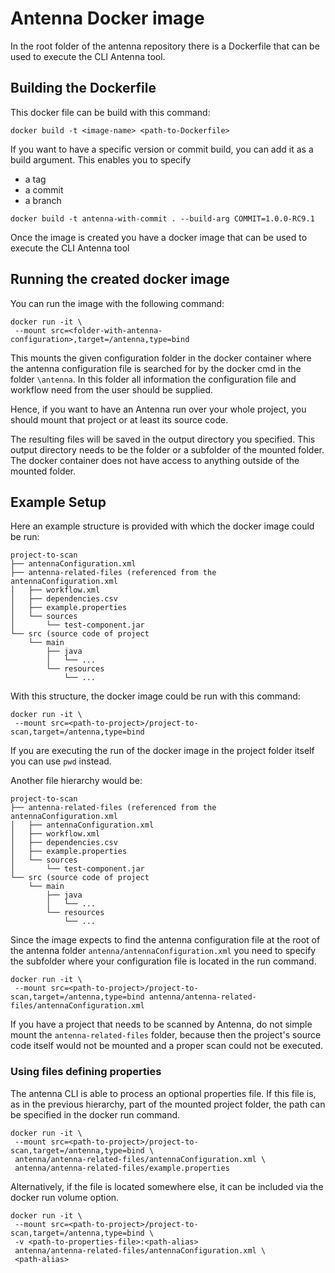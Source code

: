 # Antenna Docker image

In the root folder of the antenna repository there is a Dockerfile that can be used to execute the CLI Antenna tool. 

## Building the Dockerfile

This docker file can be build with this command: 

```
docker build -t <image-name> <path-to-Dockerfile>
```

If you want to have a specific version or commit build, you can add it as a build argument.
This enables you to specify
 - a tag
 - a commit
 - a branch

```
docker build -t antenna-with-commit . --build-arg COMMIT=1.0.0-RC9.1
```

Once the image is created you have a docker image that can be used to execute the CLI Antenna tool

## Running the created docker image

You can run the image with the following command:

```
docker run -it \
 --mount src=<folder-with-antenna-configuration>,target=/antenna,type=bind
```

This mounts the given configuration folder in the docker container where the antenna configuration file 
is searched for by the docker cmd in the folder `\antenna`. In this folder all information the 
configuration file and workflow need from the user should be supplied.

Hence, if you want to have an Antenna run over your whole project, you should mount that project
or at least its source code. 

The resulting files will be saved in the output directory you specified. 
This output directory needs to be the folder or a subfolder of the mounted folder. 
The docker container does not have access to anything outside of the mounted folder.   

## Example Setup

Here an example structure is provided with which the docker image could be run:

```
project-to-scan
├── antennaConfiguration.xml
├── antenna-related-files (referenced from the antennaConfiguration.xml
│   ├── workflow.xml
│   ├── dependencies.csv
│   ├── example.properties
│   └── sources
│       └── test-component.jar
└── src (source code of project
    └── main
        ├── java
        │   └── ...
        └── resources
            └── ...
```
With this structure, the docker image could be run with this command:

```
docker run -it \
 --mount src=<path-to-project>/project-to-scan,target=/antenna,type=bind
```

If you are executing the run of the docker image in the project folder itself you can use `pwd` instead.

Another file hierarchy would be:

```
project-to-scan
├── antenna-related-files (referenced from the antennaConfiguration.xml
│   ├── antennaConfiguration.xml
│   ├── workflow.xml
│   ├── dependencies.csv
│   ├── example.properties
│   └── sources
│       └── test-component.jar
└── src (source code of project
    └── main
        ├── java
        │   └── ...
        └── resources
            └── ...
```

Since the image expects to find the antenna configuration file at the root of the antenna folder
`antenna/antennaConfiguration.xml` you need to specify the subfolder where your configuration file
is located in the run command. 

```
docker run -it \
 --mount src=<path-to-project>/project-to-scan,target=/antenna,type=bind antenna/antenna-related-files/antennaConfiguration.xml
``` 

If you have a project that needs to be scanned by Antenna, do not simple mount the
`antenna-related-files` folder, because then the project's source code itself would not be mounted
and a proper scan could not be executed.

### Using files defining properties
The antenna CLI is able to process an optional properties file. If this file is, as in the previous hierarchy,
part of the mounted project folder, the path can be specified in the docker run command.

```
docker run -it \
 --mount src=<path-to-project>/project-to-scan,target=/antenna,type=bind \ 
 antenna/antenna-related-files/antennaConfiguration.xml \
 antenna/antenna-related-files/example.properties 
``` 

Alternatively, if the file is located somewhere else, it can be included via the docker run volume option.

```
docker run -it \
 --mount src=<path-to-project>/project-to-scan,target=/antenna,type=bind \ 
 -v <path-to-properties-file>:<path-alias>
 antenna/antenna-related-files/antennaConfiguration.xml \
 <path-alias> 
``` 
